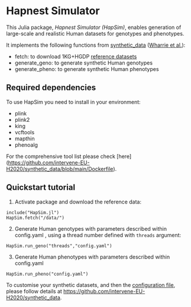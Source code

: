 # Hapnest Simulator

This Julia package, *Hapnest Simulator (HapSim)*, enables generation of large-scale and realistic Human datasets for genotypes and phenotypes.

It implements the following functions from [synthetic_data](https://github.com/intervene-EU-H2020/synthetic_data) ([Wharrie et al.](https://academic.oup.com/bioinformatics/article/39/9/btad535/7255913)):

- fetch: to download 1KG+HGDP [reference datasets](https://gnomad.broadinstitute.org/downloads)
- generate_geno: to generate synthetic Human genotypes
- generate_pheno: to generate synthetic Human phenotypes




## Required dependencies
To use HapSim you need to install in your environment:

- plink
- plink2
- king
- vcftools
- mapthin
- phenoalg

For the comprehensive tool list please check [here] (https://github.com/intervene-EU-H2020/synthetic_data/blob/main/Dockerfile).

## Quickstart tutorial

1. Activate package and download the reference data:

``` 
include("HapSim.jl")
HapSim.fetch("/data/")

``` 

2. Generate Human genotypes with parameters described within config.yaml , using a thread number defined with ```threads``` argument:
   
``` 
HapSim.run_geno("threads","config.yaml")

``` 
3. Generate Human phenotypes with parameters described within config.yaml

``` 
HapSim.run_pheno("config.yaml")

``` 



To customise your synthetic datasets, and then the [configuration file](https://github.com/intervene-EU-H2020/synthetic_data/blob/main/config.yaml), please follow details at https://github.com/intervene-EU-H2020/synthetic_data.
